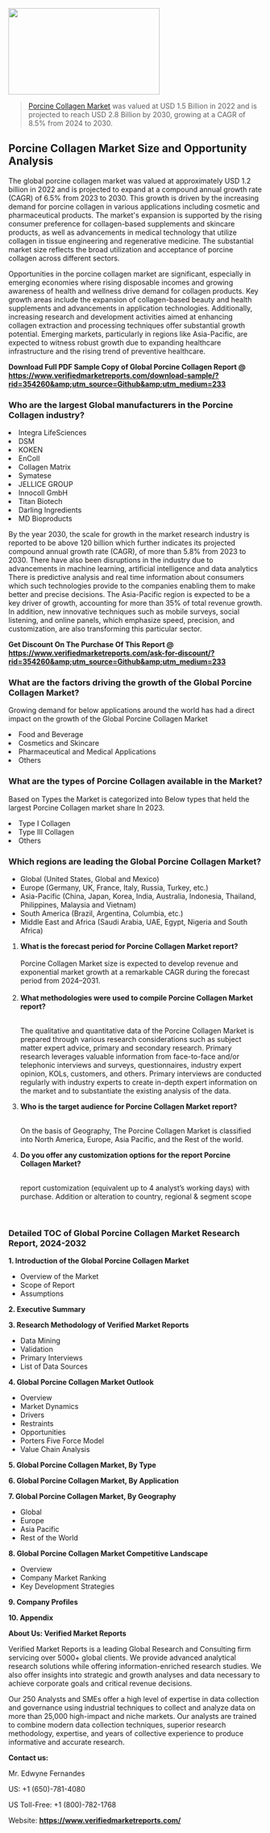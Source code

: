 <img src="https://ffe5etoiles.com/wp-content/uploads/2024/12/MST1-300x171.png" alt="" width="300" height="171" class="alignnone size-medium wp-image-20088" /><blockquote><p><p><a href="https://www.verifiedmarketreports.com/download-sample/?rid=354260&utm_source=Github&utm_medium=233" target="_blank">Porcine Collagen Market</a> was valued at USD 1.5 Billion in 2022 and is projected to reach USD 2.8 Billion by 2030, growing at a CAGR of 8.5% from 2024 to 2030.</p></blockquote><p><h2>Porcine Collagen Market Size and Opportunity Analysis</h2><p>The global porcine collagen market was valued at approximately USD 1.2 billion in 2022 and is projected to expand at a compound annual growth rate (CAGR) of 6.5% from 2023 to 2030. This growth is driven by the increasing demand for porcine collagen in various applications including cosmetic and pharmaceutical products. The market's expansion is supported by the rising consumer preference for collagen-based supplements and skincare products, as well as advancements in medical technology that utilize collagen in tissue engineering and regenerative medicine. The substantial market size reflects the broad utilization and acceptance of porcine collagen across different sectors.</p><p>Opportunities in the porcine collagen market are significant, especially in emerging economies where rising disposable incomes and growing awareness of health and wellness drive demand for collagen products. Key growth areas include the expansion of collagen-based beauty and health supplements and advancements in application technologies. Additionally, increasing research and development activities aimed at enhancing collagen extraction and processing techniques offer substantial growth potential. Emerging markets, particularly in regions like Asia-Pacific, are expected to witness robust growth due to expanding healthcare infrastructure and the rising trend of preventive healthcare.</p></p><p class=""><strong>Download Full PDF Sample Copy of Global Porcine Collagen Report @ <a href="https://www.verifiedmarketreports.com/download-sample/?rid=354260&amp;utm_source=Github&amp;utm_medium=233" target="_blank">https://www.verifiedmarketreports.com/download-sample/?rid=354260&amp;utm_source=Github&amp;utm_medium=233</a></strong></p><h3 id="" class="">Who are the largest Global manufacturers in the Porcine Collagen industry?</h3><p><li>Integra LifeSciences</li><li> DSM</li><li> KOKEN</li><li> EnColl</li><li> Collagen Matrix</li><li> Symatese</li><li> JELLICE GROUP</li><li> Innocoll GmbH</li><li> Titan Biotech</li><li> Darling Ingredients</li><li> MD Bioproducts</li></p><div class=""><div class="" dir="" data-message-author-role="" data-message-id="" data-message-model-slug=""><div class=""><div class=""><div class=""><div class="" dir="" data-message-author-role="" data-message-id="" data-message-model-slug=""><div class=""><div class=""><p>By the year 2030, the scale for growth in the market research industry is reported to be above 120 billion which further indicates its projected compound annual growth rate (CAGR), of more than 5.8% from 2023 to 2030. There have also been disruptions in the industry due to advancements in machine learning, artificial intelligence and data analytics There is predictive analysis and real time information about consumers which such technologies provide to the companies enabling them to make better and precise decisions. The Asia-Pacific region is expected to be a key driver of growth, accounting for more than 35% of total revenue growth. In addition, new innovative techniques such as mobile surveys, social listening, and online panels, which emphasize speed, precision, and customization, are also transforming this particular sector.</p><p><strong>Get Discount On The Purchase Of This Report @&nbsp; <a href="https://www.verifiedmarketreports.com/ask-for-discount/?rid=354260&amp;utm_source=Github&amp;utm_medium=233" target="_blank">https://www.verifiedmarketreports.com/ask-for-discount/?rid=354260&amp;utm_source=Github&amp;utm_medium=233</a></strong></p></div></div></div></div></div></div></div></div><h3 id="" class="">What are the factors driving the growth of the Global Porcine Collagen Market?</h3><p id="" class="">Growing demand for below applications around the world has had a direct impact on the growth of the Global Porcine Collagen Market</p><p id="" class=""><li>Food and Beverage</li><li> Cosmetics and Skincare</li><li> Pharmaceutical and Medical Applications</li><li> Others</li></p><h3 id="" class="">What are the types of Porcine Collagen available in the Market?</h3><p id="" class="">Based on Types the Market is categorized into Below types that held the largest Porcine Collagen market share In 2023.</p><p id="" class=""><li>Type I Collagen</li><li> Type III Collagen</li><li> Others</li></p><h3 id="" class="">Which regions are leading the Global Porcine Collagen Market?</h3><ul><li>Global (United States, Global and Mexico)</li><li>Europe (Germany, UK, France, Italy, Russia, Turkey, etc.)</li><li>Asia-Pacific (China, Japan, Korea, India, Australia, Indonesia, Thailand, Philippines, Malaysia and Vietnam)</li><li>South America (Brazil, Argentina, Columbia, etc.)</li><li>Middle East and Africa (Saudi Arabia, UAE, Egypt, Nigeria and South Africa)</li></ul><p><ol><li><strong>What is the forecast period for Porcine Collagen Market report?<br /></strong><br /><span data-sheets-root="1" data-sheets-value="{&quot;1&quot;:2,&quot;2&quot;:&quot;XXXX size is expected to develop revenue and exponential market growth at a remarkable CAGR during the forecast period from 2024&ndash;2030.&quot;}" data-sheets-userformat="{&quot;2&quot;:12674,&quot;4&quot;:{&quot;1&quot;:2,&quot;2&quot;:16776960},&quot;10&quot;:2,&quot;11&quot;:0,&quot;15&quot;:&quot;Arial&quot;,&quot;16&quot;:12}">Porcine Collagen Market size is expected to develop revenue and exponential market growth at a remarkable CAGR during the forecast period from 2024&ndash;2031.</span><br /><br /></li><li><strong>What methodologies were used to compile Porcine Collagen Market report?<br /><br /></strong><p>The qualitative and quantitative data of the&nbsp;Porcine Collagen Market is prepared through various research considerations such as subject matter expert advice, primary and secondary research. Primary research leverages valuable information from face-to-face and/or telephonic interviews and surveys, questionnaires, industry expert opinion, KOLs, customers, and others. Primary interviews are conducted regularly with industry experts to create in-depth expert information on the market and to substantiate the existing analysis of the data.&nbsp;</p></li><li><strong>Who is the target audience for Porcine Collagen Market report?<br /><br /></strong><p>On the basis of Geography, The&nbsp;Porcine Collagen Market is classified into North America, Europe, Asia Pacific, and the Rest of the world.</p></li><li><strong>Do you offer any customization options for the report Porcine Collagen Market?<br /><br /></strong><p>report customization (equivalent up to 4 analyst&rsquo;s working days) with purchase. Addition or alteration to country, regional &amp; segment scope</p><p>&nbsp;</p></li></ol></p><h3 id="" class="">Detailed TOC of Global Porcine Collagen Market Research Report, 2024-2032</h3><p id="" class=""><strong>1. Introduction of the Global Porcine Collagen Market</strong></p><ul><li>Overview of the Market</li><li>Scope of Report</li><li>Assumptions</li></ul><p id="" class=""><strong>2. Executive Summary</strong></p><p id="" class=""><strong>3. Research Methodology of&nbsp;Verified Market Reports</strong></p><ul><li>Data Mining</li><li>Validation</li><li>Primary Interviews</li><li>List of Data Sources</li></ul><p id="" class=""><strong>4. Global Porcine Collagen Market Outlook</strong></p><ul><li>Overview</li><li>Market Dynamics</li><li>Drivers</li><li>Restraints</li><li>Opportunities</li><li>Porters Five Force Model</li><li>Value Chain Analysis</li></ul><p id="" class=""><strong>5. Global Porcine Collagen Market, By&nbsp;Type</strong></p><p id="" class=""><strong>6. Global Porcine Collagen Market, By Application</strong></p><p id="" class=""><strong>7. Global Porcine Collagen Market, By Geography</strong></p><ul><li>Global</li><li>Europe</li><li>Asia Pacific</li><li>Rest of the World</li></ul><p id="" class=""><strong>8. Global Porcine Collagen Market Competitive Landscape</strong></p><ul><li>Overview</li><li>Company Market Ranking</li><li>Key Development Strategies</li></ul><p id="" class=""><strong>9. Company Profiles</strong></p><p id="" class=""><strong>10. Appendix</strong></p><p id="" class=""><strong>About Us: Verified Market Reports</strong></p><p id="" class="">Verified Market Reports is a leading Global Research and Consulting firm servicing over 5000+ global clients. We provide advanced analytical research solutions while offering information-enriched research studies. We also offer insights into strategic and growth analyses and data necessary to achieve corporate goals and critical revenue decisions.</p><p id="" class="">Our 250 Analysts and SMEs offer a high level of expertise in data collection and governance using industrial techniques to collect and analyze data on more than 25,000 high-impact and niche markets. Our analysts are trained to combine modern data collection techniques, superior research methodology, expertise, and years of collective experience to produce informative and accurate research.</p><p id="" class=""><strong>Contact us:</strong></p><p id="" class="">Mr. Edwyne Fernandes</p><p id="" class="">US: +1 (650)-781-4080</p><p id="" class="">US Toll-Free: +1 (800)-782-1768</p><p id="" class="">Website: <a target="" data-test-app-aware-link=""><strong>https://www.verifiedmarketreports.com/</strong></a></p>

